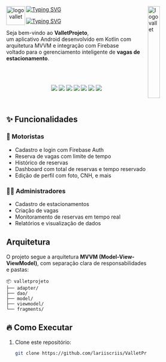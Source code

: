 <a href="https://git.io/typing-svg" align="center">
  <img src="https://readme-typing-svg.demolab.com?font=Poppins+Bold&weight=900&size=30&letterSpacing=10px&duration=1&pause=10000000000000000000000000000000000000000000000000000000000000000000000&color=076854&vCenter=true&width=200&lines=VALLET" alt="Typing SVG" />
  <img align="left" src="https://github.com/user-attachments/assets/01d20535-0723-4058-9e8e-49e1b4738e90" alt="logo vallet" height="50" />
</a>


<img align="right" src="https://github.com/user-attachments/assets/fee4e949-8803-41e0-b21e-f68f17017f75" alt="logo vallet" width="25%" />


<a href="https://git.io/typing-svg"><img src="https://readme-typing-svg.demolab.com?font=Fira+Code&weight=600&size=24&pause=1000&color=4CAF50&width=600&height=55&lines=Sistema+de+Gest%C3%A3o+de+Estacionamentos" alt="Typing SVG" /></a>

<p>
Seja bem-vindo ao <b>ValletProjeto</b>,<br> um aplicativo Android desenvolvido em Kotlin com arquitetura MVVM e integração com Firebase <br>
voltado para o gerenciamento inteligente de <b>vagas de estacionamento</b>. 
</p>
<br><br>
<p align="center">
  <img src="https://img.shields.io/badge/Kotlin-7F52FF?style=for-the-badge&logo=kotlin&logoColor=white" />
  <img src="https://img.shields.io/badge/Android-3DDC84?style=for-the-badge&logo=android&logoColor=white" />
  <img src="https://img.shields.io/badge/Firebase-FFCA28?style=for-the-badge&logo=firebase&logoColor=white" />
  <img src="https://img.shields.io/badge/Firestore-FF6F00?style=for-the-badge&logo=google-cloud&logoColor=white" />
  <img src="https://img.shields.io/badge/MVVM-0066CC?style=for-the-badge&logo=architecture&logoColor=white" />
  <img src="https://img.shields.io/badge/Glide-34A853?style=for-the-badge&logo=google&logoColor=white" />
  <img src="https://img.shields.io/badge/RecyclerView-4285F4?style=for-the-badge&logo=android&logoColor=white" />
</p>
<br>

## ✨ Funcionalidades

### 👤 Motoristas
-  Cadastro e login com Firebase Auth
-  Reserva de vagas com limite de tempo
-  Histórico de reservas
-  Dashboard com total de reservas e tempo reservado
-  Edição de perfil com foto, CNH, e mais

### 🧑‍💼 Administradores
-  Cadastro de estacionamentos
-  Criação de vagas
-  Monitoramento de reservas em tempo real
-  Relatórios e visualização de dados


## Arquitetura

O projeto segue a arquitetura **MVVM (Model-View-ViewModel)**, com separação clara de responsabilidades e pastas:
```
📦 valletprojeto
├── adapter/
├── dao/
├── model/
├── viewmodel/
└── fragments/
```

## 🔥 Como Executar

1. Clone este repositório:
   ```bash
   git clone https://github.com/lariiscriis/ValletProjeto.git



